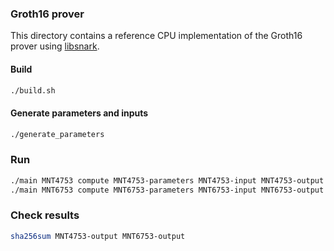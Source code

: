 ### Groth16 prover
This directory contains a reference CPU implementation of  the
Groth16 prover
using [libsnark](README-libsnark.md).


#### Build
``` bash
./build.sh
```

#### Generate parameters and inputs
``` bash
./generate_parameters
```

### Run
``` bash
./main MNT4753 compute MNT4753-parameters MNT4753-input MNT4753-output
./main MNT6753 compute MNT6753-parameters MNT6753-input MNT6753-output
```

### Check results
``` bash
sha256sum MNT4753-output MNT6753-output
```
